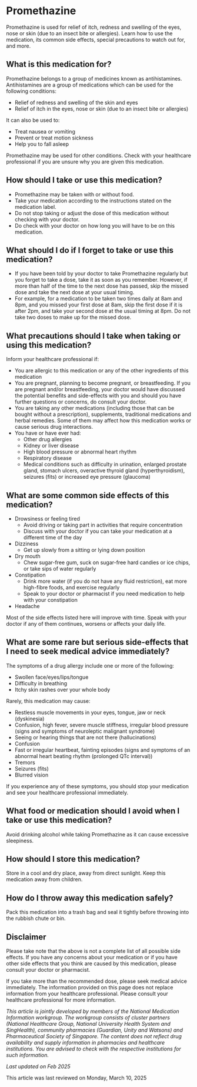 # Promethazine

Promethazine is used for relief of itch, redness and swelling of the eyes, nose or skin (due to an insect bite or allergies). Learn how to use the medication, its common side effects, special precautions to watch out for, and more.

What is this medication for?
----------------------------

Promethazine belongs to a group of medicines known as antihistamines. Antihistamines are a group of medications which can be used for the following conditions:

* Relief of redness and swelling of the skin and eyes
* Relief of itch in the eyes, nose or skin (due to an insect bite or allergies)

It can also be used to:

* Treat nausea or vomiting
* Prevent or treat motion sickness
* Help you to fall asleep

Promethazine may be used for other conditions. Check with your healthcare professional if you are unsure why you are given this medication.

How should I take or use this medication?
-----------------------------------------

* Promethazine may be taken with or without food.
* Take your medication according to the instructions stated on the medication label.
* Do not stop taking or adjust the dose of this medication without checking with your doctor.
* Do check with your doctor on how long you will have to be on this medication.

What should I do if I forget to take or use this medication?
------------------------------------------------------------

* If you have been told by your doctor to take Promethazine regularly but you forget to take a dose, take it as soon as you remember. However, if more than half of the time to the next dose has passed, skip the missed dose and take the next dose at your usual timing.
* For example, for a medication to be taken two times daily at 8am and 8pm, and you missed your first dose at 8am, skip the first dose if it is after 2pm, and take your second dose at the usual timing at 8pm. Do not take two doses to make up for the missed dose.

What precautions should I take when taking or using this medication?
--------------------------------------------------------------------

Inform your healthcare professional if: 

* You are allergic to this medication or any of the other ingredients of this medication
* You are pregnant, planning to become pregnant, or breastfeeding. If you are pregnant and/or breastfeeding, your doctor would have discussed the potential benefits and side-effects with you and should you have further questions or concerns, do consult your doctor.
* You are taking any other medications (including those that can be bought without a prescription), supplements, traditional medications and herbal remedies. Some of them may affect how this medication works or cause serious drug interactions.
* You have or have ever had:
  + Other drug allergies
  + Kidney or liver disease
  + High blood pressure or abnormal heart rhythm
  + Respiratory disease
  + Medical conditions such as difficulty in urination, enlarged prostate gland, stomach ulcers, overactive thyroid gland (hyperthyroidism), seizures (fits) or increased eye pressure (glaucoma)

What are some common side effects of this medication?
-----------------------------------------------------

* Drowsiness or feeling tired
  + Avoid driving or taking part in activities that require concentration
  + Discuss with your doctor if you can take your medication at a different time of the day
* Dizziness
  + Get up slowly from a sitting or lying down position
* Dry mouth
  + Chew sugar-free gum, suck on sugar-free hard candies or ice chips, or take sips of water regularly
* Constipation 
  + Drink more water (if you do not have any fluid restriction), eat more high-fibre foods, and exercise regularly
  + Speak to your doctor or pharmacist if you need medication to help with your constipation
* Headache

Most of the side effects listed here will improve with time. Speak with your doctor if any of them continues, worsens or affects your daily life.

What are some rare but serious side-effects that I need to seek medical advice immediately?
-------------------------------------------------------------------------------------------

The symptoms of a drug allergy include one or more of the following: 

* Swollen face/eyes/lips/tongue
* Difficulty in breathing
* Itchy skin rashes over your whole body

Rarely, this medication may cause:

* Restless muscle movements in your eyes, tongue, jaw or neck (dyskinesia)
* Confusion, high fever, severe muscle stiffness, irregular blood pressure (signs and symptoms of neuroleptic malignant syndrome)
* Seeing or hearing things that are not there (hallucinations)
* Confusion
* Fast or irregular heartbeat, fainting episodes (signs and symptoms of an abnormal heart beating rhythm (prolonged QTc interval))
* Tremors
* Seizures (fits)
* Blurred vision

If you experience any of these symptoms, you should stop your medication and see your healthcare professional immediately.

What food or medication should I avoid when I take or use this medication?
--------------------------------------------------------------------------

Avoid drinking alcohol while taking Promethazine as it can cause excessive sleepiness.

How should I store this medication?
-----------------------------------

Store in a cool and dry place, away from direct sunlight. Keep this medication away from children. 

How do I throw away this medication safely?
-------------------------------------------

Pack this medication into a trash bag and seal it tightly before throwing into the rubbish chute or bin. 

Disclaimer
----------

Please take note that the above is not a complete list of all possible side effects. If you have any concerns about your medication or if you have other side effects that you think are caused by this medication, please consult your doctor or pharmacist.

If you take more than the recommended dose, please seek medical advice immediately. The information provided on this page does not replace information from your healthcare professional. Please consult your healthcare professional for more information.

*This article is jointly developed by members of the National Medication Information workgroup. The workgroup consists of cluster partners (National Healthcare Group, National University Health System and SingHealth), community pharmacies (Guardian, Unity and Watsons) and Pharmaceutical Society of Singapore. The content does not reflect drug availability and supply information in pharmacies and healthcare institutions. You are advised to check with the respective institutions for such information.*

*Last updated on Feb 2025*

This article was last reviewed on
Monday, March 10, 2025
